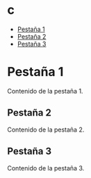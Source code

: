 # c
- [Pestaña 1](#pestaña-1)
- [Pestaña 2](#pestaña-2)
- [Pestaña 3](#pestaña-3)

# Pestaña 1

Contenido de la pestaña 1.

## Pestaña 2

Contenido de la pestaña 2.

## Pestaña 3

Contenido de la pestaña 3.
